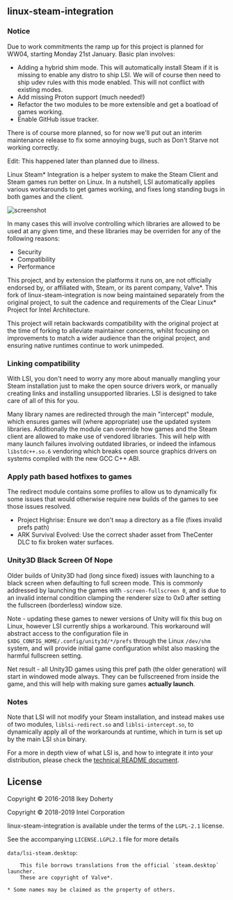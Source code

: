 linux-steam-integration
-----------------------

### Notice

Due to work commitments the ramp up for this project is planned for WW04, starting
Monday 21st January. Basic plan involves:

 - Adding a hybrid shim mode. This will automatically install Steam if it is
   missing to enable any distro to ship LSI. We will of course then need to
   ship udev rules with this mode enabled. This will not conflict with existing
   modes.
 - Add missing Proton support (much needed!)
 - Refactor the two modules to be more extensible and get a boatload of games
   working.
 - Enable GitHub issue tracker.

There is of course more planned, so for now we'll put out an interim maintenance
release to fix some annoying bugs, such as Don't Starve not working correctly.

Edit: This happened later than planned due to illness.


Linux Steam* Integration is a helper system to make the Steam Client and Steam
games run better on Linux. In a nutshell, LSI automatically applies various workarounds
to get games working, and fixes long standing bugs in both games and the client.

![screenshot](https://raw.githubusercontent.com/clearlinux/linux-steam-integration/master/.github/LSI_Settings.png)

In many cases this will involve controlling which libraries are allowed to be used
at any given time, and these libraries may be overriden for any of the following
reasons:

 - Security
 - Compatibility
 - Performance

This project, and by extension the platforms it runs on, are not officially endorsed by, or affiliated with, Steam, or its parent company, Valve*.
This fork of linux-steam-integration is now being maintained separately from the original project, to suit the cadence and requirements of the
Clear Linux* Project for Intel Architecture.

This project will retain backwards compatibility with the original project at the time of forking to alleviate maintainer concerns, whilst focusing
on improvements to match a wider audience than the original project, and ensuring native runtimes continue to work unimpeded.

### Linking compatibility

With LSI, you don't need to worry any more about manually mangling your Steam installation
just to make the open source drivers work, or manually creating links and installing
unsupported libraries. LSI is designed to take care of all of this for you.

Many library names are redirected through the main "intercept" module, which ensures
games will (where appropriate) use the updated system libraries. Additionally the
module can override how games and the Steam client are allowed to make use of
vendored libraries. This will help with many launch failures involving outdated
libraries, or indeed the infamous `libstdc++.so.6` vendoring which breaks open
source graphics drivers on systems compiled with the new GCC C++ ABI.


### Apply path based hotfixes to games

The redirect module contains some profiles to allow us to dynamically fix some
issues that would otherwise require new builds of the games to see those issues
resolved.

 - Project Highrise: Ensure we don't `mmap` a directory as a file (fixes invalid prefs path)
 - ARK Survival Evolved: Use the correct shader asset from TheCenter DLC to fix broken water surfaces.

### Unity3D Black Screen Of Nope

Older builds of Unity3D had (long since fixed) issues with launching to a black
screen when defaulting to full screen mode. This is commonly addressed by launching the
games with `-screen-fullscreen 0`, and is due to an invalid internal condition clamping
the renderer size to 0x0 after setting the fullscreen (borderless) window size.

Note - updating these games to newer versions of Unity will fix this bug on Linux, however
LSI currently ships a workaround. This workaround will abstract access to the configuration
file in `$XDG_CONFIG_HOME/.config/unity3d/*/prefs` through the Linux `/dev/shm` system,
and will provide initial game configuration whilst also masking the harmful fullscreen
setting.

Net result - all Unity3D games using this pref path (the older generation) will start
in windowed mode always. They can be fullscreened from inside the game, and this will
help with making sure games **actually launch**.

### Notes

Note that LSI will not modify your Steam installation, and instead makes use of two
modules, `liblsi-redirect.so` and `liblsi-intercept.so`, to dynamically apply all of the
workarounds at runtime, which in turn is set up by the main LSI `shim` binary.

For a more in depth view of what LSI is, and how to integrate it into your distribution,
please check the [technical README document](https://github.com/clearlinux/linux-steam-integration/blob/master/TECHNICAL.md).


## License

Copyright © 2016-2018 Ikey Doherty

Copyright © 2018-2019 Intel Corporation

linux-steam-integration is available under the terms of the `LGPL-2.1` license.

See the accompanying `LICENSE.LGPL2.1` file for more details


`data/lsi-steam.desktop`:

        This file borrows translations from the official `steam.desktop` launcher.
        These are copyright of Valve*.

`* Some names may be claimed as the property of others.`
